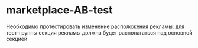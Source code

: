 # marketplace-AB-test
Необходимо протестировать изменение расположения рекламы: для тест-группы секция рекламы должна будет располагаться над основной секцией
